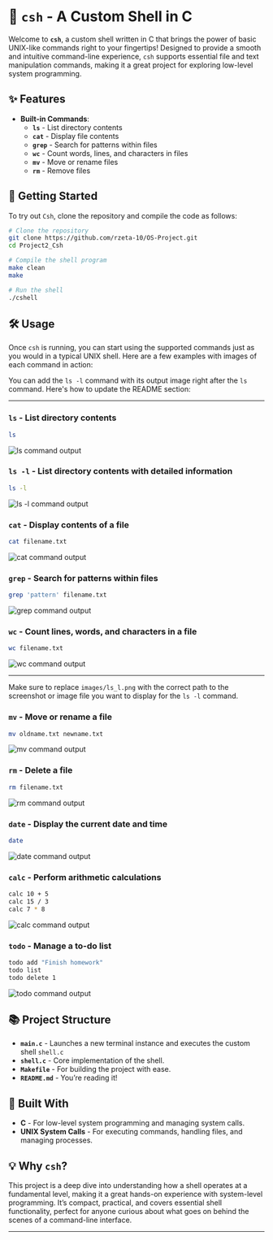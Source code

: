 # 🐚 `csh` - A Custom Shell in C

Welcome to **`csh`**, a custom shell written in C that brings the power of basic UNIX-like commands right to your fingertips! Designed to provide a smooth and intuitive command-line experience, `csh` supports essential file and text manipulation commands, making it a great project for exploring low-level system programming.

## ✨ Features

- **Built-in Commands**: 
  - **`ls`** - List directory contents
  - **`cat`** - Display file contents
  - **`grep`** - Search for patterns within files
  - **`wc`** - Count words, lines, and characters in files
  - **`mv`** - Move or rename files
  - **`rm`** - Remove files

## 🚀 Getting Started

To try out `Csh`, clone the repository and compile the code as follows:

```bash
# Clone the repository
git clone https://github.com/rzeta-10/OS-Project.git
cd Project2_Csh

# Compile the shell program
make clean
make

# Run the shell
./cshell
```

## 🛠️ Usage

Once `csh` is running, you can start using the supported commands just as you would in a typical UNIX shell. Here are a few examples with images of each command in action:

You can add the `ls -l` command with its output image right after the `ls` command. Here's how to update the README section:

---

### `ls` - List directory contents
```bash
ls
```
![ls command output](images/ls_2.png)

### `ls -l` - List directory contents with detailed information
```bash
ls -l
```
![ls -l command output](images/ls_l.png)

### `cat` - Display contents of a file
```bash
cat filename.txt
```
![cat command output](images/cat.png)

### `grep` - Search for patterns within files
```bash
grep 'pattern' filename.txt
```
![grep command output](images/grep.png)

### `wc` - Count lines, words, and characters in a file
```bash
wc filename.txt
```
![wc command output](images/wc.png)

---

Make sure to replace `images/ls_l.png` with the correct path to the screenshot or image file you want to display for the `ls -l` command.

### `mv` - Move or rename a file
```bash
mv oldname.txt newname.txt
```
![mv command output](images/mv_1.png)

### `rm` - Delete a file
```bash
rm filename.txt
```
![rm command output](images/rm_1.png)

### `date` - Display the current date and time
```bash
date
```
![date command output](images/date.jpeg)

### `calc` - Perform arithmetic calculations
```bash
calc 10 + 5
calc 15 / 3
calc 7 * 8
```
![calc command output](images/calc.jpeg)

### `todo` - Manage a to-do list
```bash
todo add "Finish homework"
todo list
todo delete 1
```
![todo command output](images/todo.jpeg)


## 📚 Project Structure

- **`main.c`** - Launches a new terminal instance and executes the custom shell `shell.c`
- **`shell.c`** - Core implementation of the shell.
- **`Makefile`** - For building the project with ease.
- **`README.md`** - You’re reading it!

## 🤖 Built With

- **C** - For low-level system programming and managing system calls.
- **UNIX System Calls** - For executing commands, handling files, and managing processes.

## 💡 Why `csh`?

This project is a deep dive into understanding how a shell operates at a fundamental level, making it a great hands-on experience with system-level programming. It’s compact, practical, and covers essential shell functionality, perfect for anyone curious about what goes on behind the scenes of a command-line interface.

---
